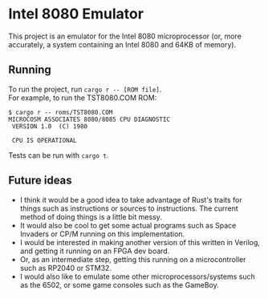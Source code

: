 # Intel 8080 Emulator
This project is an emulator for the Intel 8080 microprocessor (or, more accurately, a system containing an Intel 8080 and 64KB of memory).

## Running
To run the project, run `cargo r -- [ROM file]`.<br/>
For example, to run the TST8080.COM ROM:<br/>
```
$ cargo r -- roms/TST8080.COM
MICROCOSM ASSOCIATES 8080/8085 CPU DIAGNOSTIC
 VERSION 1.0  (C) 1980

 CPU IS OPERATIONAL
```
Tests can be run with `cargo t`.

## Future ideas
- I think it would be a good idea to take advantage of Rust's traits for things such as instructions or sources to instructions. The current method of doing things is a little bit messy.
- It would also be cool to get some actual programs such as Space Invaders or CP/M running on this implementation.
- I would be interested in making another version of this written in Verilog, and getting it running on an FPGA dev board.
- Or, as an intermediate step, getting this running on a microcontroller such as RP2040 or STM32.
- I would also like to emulate some other microprocessors/systems such as the 6502, or some game consoles such as the GameBoy.
